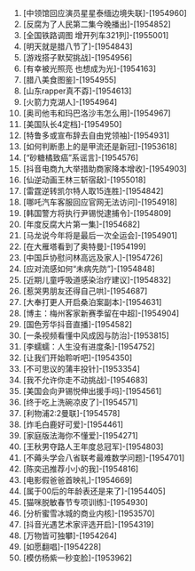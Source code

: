 
1. [中领馆回应演员星星泰缅边境失联]-[1954960]
1. [反腐为了人民第二集今晚播出]-[1954852]
1. [全国铁路调图 增开列车321列]-[1955001]
1. [明天就是腊八节了]-[1954843]
1. [游戏搭子默契挑战]-[1954956]
1. [有幸被光照亮 也想成为光]-[1954163]
1. [腊八美食图鉴]-[1954955]
1. [山东rapper真不孬]-[1954613]
1. [火箭力克湖人]-[1954964]
1. [奥司他韦和玛巴洛沙韦怎么用]-[1954967]
1. [美国队长4定档]-[1954950]
1. [特鲁多或宣布辞去自由党领袖]-[1954931]
1. [如何判断患上的是甲流还是新冠]-[1953618]
1. [“砂糖橘致癌”系谣言]-[1954576]
1. [抖音电商九大举措助商家降本增收]-[1954903]
1. [仙逆动画王林三斩宿敌]-[1955018]
1. [雷霆逆转凯尔特人取15连胜]-[1954842]
1. [哪吒汽车客服回应官网无法访问]-[1954918]
1. [韩国警方将执行尹锡悦逮捕令]-[1954809]
1. [年度反腐大片第一集]-[1954682]
1. [马龙说今年将是最后一次全运会]-[1954901]
1. [在大雁塔看到了奥特曼]-[1954199]
1. [中国乒协慰问林高远及家人]-[1954726]
1. [应对流感如何“未病先防”]-[1954848]
1. [近期儿童呼吸道感染治疗建议]-[1954832]
1. [惹哭男朋友还得自己哄]-[1954687]
1. [大奉打更人开启桑泊案副本]-[1954631]
1. [博主：梅州客家新赛季留在中超]-[1954904]
1. [国色芳华抖音直播]-[1954582]
1. [一条视频看懂中风成因与防治]-[1953815]
1. [李蠕蠕：人生没有进度条]-[1954752]
1. [让我们开始聆听吧]-[1954350]
1. [不可思议的蒲丰投针]-[1953354]
1. [我不允许你走不动挑战]-[1954683]
1. [美国会向尹锡悦伸出援手吗]-[1954561]
1. [终于吃上洗碗凉皮了]-[1954571]
1. [利物浦2:2曼联]-[1954578]
1. [炸毛白鹿好可爱]-[1954461]
1. [家庭版法海你不懂爱]-[1954271]
1. [王秋男夺路人王年度总冠军]-[1954803]
1. [不薅头学会八省联考最难数学问题]-[1954701]
1. [陈奕迅推荐小小的我]-[1954816]
1. [电影假爸爸首映礼]-[1954669]
1. [属于00后的年龄表还是来了]-[1954405]
1. [猫咪脱敏春节专项训练]-[1954930]
1. [分析蜜雪冰城的商业内核]-[1953570]
1. [抖音光遇艺术家评选开启]-[1954319]
1. [万物皆可独攀]-[1954264]
1. [如愿翻唱]-[1954228]
1. [模仿杨紫一秒变脸]-[1953962]